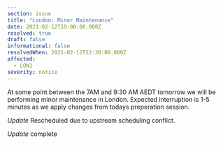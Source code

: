 ```yaml
---
section: issue
title: "London: Minor Maintenance"
date: 2021-02-12T19:00:00.000Z
resolved: true
draft: false
informational: false
resolvedWhen: 2021-02-12T22:30:00.000Z
affected:
  - LON1
severity: notice
---
```

At some point between the 7AM and 9:30 AM AEDT tomorrow we will be performing minor maintenance in London. Expected interruption is 1-5 minutes as we apply changes from todays preperation session.

*Update* Rescheduled due to upstream scheduling conflict.

*Update* complete